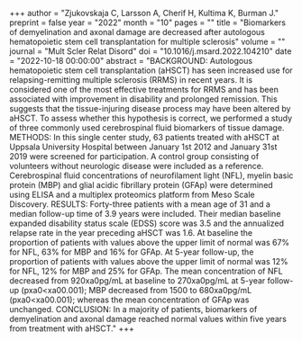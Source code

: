 +++
author = "Zjukovskaja C, Larsson A, Cherif H, Kultima K, Burman J."
preprint = false
year = "2022"
month = "10"
pages = ""
title = "Biomarkers of demyelination and axonal damage are decreased after autologous hematopoietic stem cell transplantation for multiple sclerosis"
volume = ""
journal = "Mult Scler Relat Disord"
doi = "10.1016/j.msard.2022.104210"
date = "2022-10-18 00:00:00"
abstract = "BACKGROUND: Autologous hematopoietic stem cell transplantation (aHSCT) has seen increased use for relapsing-remitting multiple sclerosis (RRMS) in recent years. It is considered one of the most effective treatments for RRMS and has been associated with improvement in disability and prolonged remission. This suggests that the tissue-injuring disease process may have been altered by aHSCT. To assess whether this hypothesis is correct, we performed a study of three commonly used cerebrospinal fluid biomarkers of tissue damage. METHODS: In this single center study, 63 patients treated with aHSCT at Uppsala University Hospital between January 1st 2012 and January 31st 2019 were screened for participation. A control group consisting of volunteers without neurologic disease were included as a reference. Cerebrospinal fluid concentrations of neurofilament light (NFL), myelin basic protein (MBP) and glial acidic fibrillary protein (GFAp) were determined using ELISA and a multiplex proteomics platform from Meso Scale Discovery. RESULTS: Forty-three patients with a mean age of 31 and a median follow-up time of 3.9 years were included. Their median baseline expanded disability status scale (EDSS) score was 3.5 and the annualized relapse rate in the year preceding aHSCT was 1.6. At baseline the proportion of patients with values above the upper limit of normal was 67% for NFL, 63% for MBP and 16% for GFAp. At 5-year follow-up, the proportion of patients with values above the upper limit of normal was 12% for NFL, 12% for MBP and 25% for GFAp. The mean concentration of NFL decreased from 920xa0pg/mL at baseline to 270xa0pg/mL at 5-year follow-up (pxa0<xa00.001); MBP decreased from 1500 to 680xa0pg/mL (pxa0<xa00.001); whereas the mean concentration of GFAp was unchanged. CONCLUSION: In a majority of patients, biomarkers of demyelination and axonal damage reached normal values within five years from treatment with aHSCT."
+++


